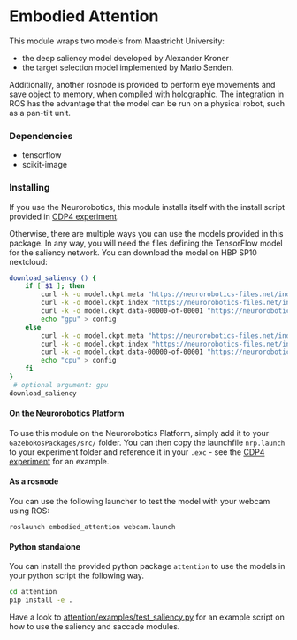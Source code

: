 Embodied Attention
==================

This module wraps two models from Maastricht University:
- the deep saliency model developed by Alexander Kroner
- the target selection model implemented by Mario Senden.

Additionally, another rosnode is provided to perform eye movements and save object to memory, when compiled with [holographic](https://github.com/HBPNeurorobotics/holographic).
The integration in ROS has the advantage that the model can be run on a physical robot, such as a pan-tilt unit.

### Dependencies

* tensorflow
* scikit-image

### Installing

If you use the Neurorobotics, this module installs itself with the install script provided in [CDP4 experiment](https://github.com/HBPNeurorobotics/CDP4_experiment).

Otherwise, there are multiple ways you can use the models provided in this package.
In any way, you will need the files defining the TensorFlow model for the saliency network.
You can download the model on HBP SP10 nextcloud:

```bash
download_saliency () {
    if [ $1 ]; then
        curl -k -o model.ckpt.meta "https://neurorobotics-files.net/index.php/s/SNsfXBjm3bpNoMB/download"
        curl -k -o model.ckpt.index "https://neurorobotics-files.net/index.php/s/tZ64sd9diA2X8QZdownload"
        curl -k -o model.ckpt.data-00000-of-00001 "https://neurorobotics-files.net/index.php/s/nHtn8Q9ezxLtP3B/download"
        echo "gpu" > config
    else
        curl -k -o model.ckpt.meta "https://neurorobotics-files.net/index.php/s/B3mB7aRKpy6EEE2/download"
        curl -k -o model.ckpt.index "https://neurorobotics-files.net/index.php/s/zXW99pqBmKN2TCf/download"
        curl -k -o model.ckpt.data-00000-of-00001 "https://neurorobotics-files.net/index.php/s/X5g6ajtSNefYpnH/download"
        echo "cpu" > config
    fi
}
 # optional argument: gpu
download_saliency
```

#### On the Neurorobotics Platform

To use this module on the Neurorobotics Platform, simply add it to your ``GazeboRosPackages/src/`` folder.
You can then copy the launchfile ``nrp.launch`` to your experiment folder and reference it in your ``.exc`` - see the [CDP4 experiment](https://github.com/HBPNeurorobotics/CDP4_experiment) for an example.

#### As a rosnode

You can use the following launcher to test the model with your webcam using ROS:

    roslaunch embodied_attention webcam.launch

#### Python standalone

You can install the provided python package ```attention``` to use the models in your python script the following way.

```bash
cd attention
pip install -e .
```

Have a look to [attention/examples/test_saliency.py](attention/examples/test_saliency.py) for an example script on how to use the saliency and saccade modules.
